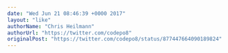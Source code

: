 ```yaml
---
date: "Wed Jun 21 08:46:39 +0000 2017"
layout: "like"
authorName: "Chris Heilmann"
authorUrl: "https://twitter.com/codepo8"
originalPost: "https://twitter.com/codepo8/status/877447664090189824"
---
```

